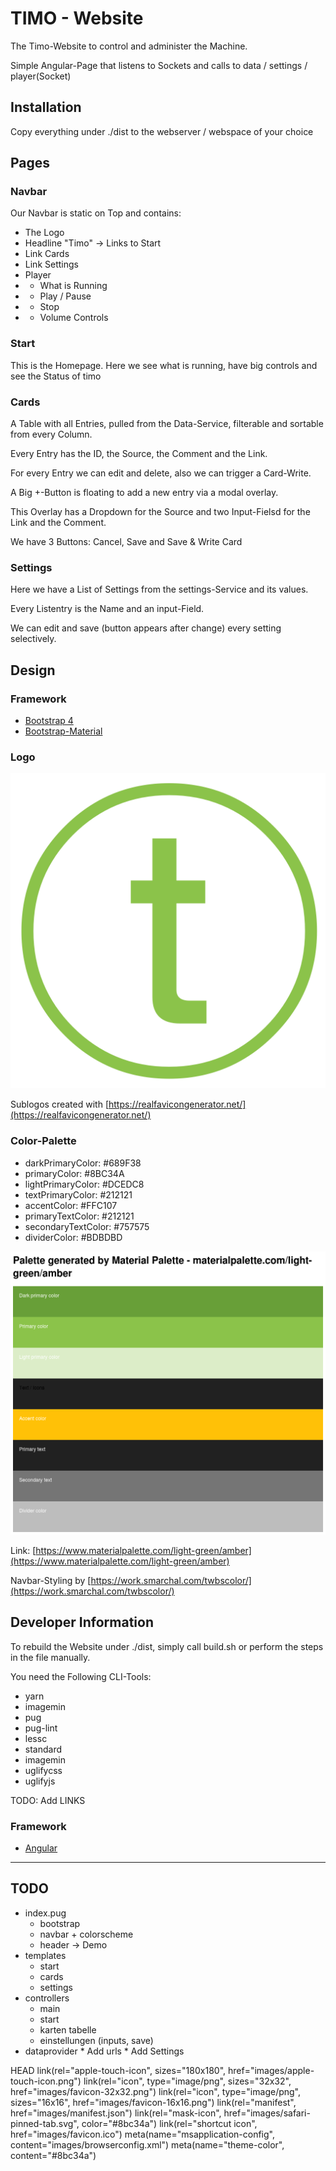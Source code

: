 # TIMO - Website

The Timo-Website to control and administer the Machine.

Simple Angular-Page that listens to Sockets and calls to data / settings / player(Socket)

## Installation

Copy everything under ./dist to the webserver / webspace of your choice

## Pages

### Navbar

Our Navbar is static on Top and contains:

* The Logo
* Headline "Timo" -> Links to Start
* Link Cards
* Link Settings
* Player
* * What is Running
* * Play / Pause
* * Stop
* * Volume Controls

### Start

This is the Homepage. Here we see what is running, have big controls and see the Status of timo

### Cards

A Table with all Entries, pulled from the Data-Service, filterable and sortable from every Column.

Every Entry has the ID, the Source, the Comment and the Link.

For every Entry we can edit and delete, also we can trigger a Card-Write.

A Big +-Button is floating to add a new entry via a modal overlay.

This Overlay has a Dropdown for the Source and two Input-Fielsd for the Link and the Comment.

We have 3 Buttons: Cancel, Save and Save & Write Card

### Settings

Here we have a List of Settings from the settings-Service and its values.

Every Listentry is the Name and an input-Field. 

We can edit and save (button appears after change) every setting selectively.

## Design

### Framework

* [Bootstrap 4](http://getbootstrap.com/)
* [Bootstrap-Material](https://fezvrasta.github.io/bootstrap-material-design/)

### Logo

![The Logo](https://github.com/TeamTIMO/timo-website/raw/master/assets/images/logo.png "The Logo")

Sublogos created with [https://realfavicongenerator.net/](https://realfavicongenerator.net/)

### Color-Palette

* darkPrimaryColor:   #689F38
* primaryColor:       #8BC34A
* lightPrimaryColor:  #DCEDC8
* textPrimaryColor:   #212121
* accentColor:        #FFC107
* primaryTextColor:   #212121
* secondaryTextColor: #757575
* dividerColor:       #BDBDBD

![The Color Palette](https://github.com/TeamTIMO/timo-website/raw/master/docs/palette.png "The Color Palette")

Link: [https://www.materialpalette.com/light-green/amber](https://www.materialpalette.com/light-green/amber)

Navbar-Styling by [https://work.smarchal.com/twbscolor/](https://work.smarchal.com/twbscolor/)

## Developer Information

To rebuild the Website under ./dist, simply call build.sh or perform the steps in the file manually.

You need the Following CLI-Tools:

* yarn
* imagemin
* pug
* pug-lint
* lessc
* standard
* imagemin
* uglifycss
* uglifyjs

TODO: Add LINKS

### Framework

* [Angular](https://angular.io/)


---

## TODO

* index.pug
	* bootstrap
	* navbar + colorscheme
	* header -> Demo
* templates
	* start
	* cards
	* settings
* controllers
	* main
	* start
	* karten tabelle
	* einstellungen (inputs, save)
* dataprovider
		* Add urls
		* Add Settings


HEAD
link(rel="apple-touch-icon", sizes="180x180", href="images/apple-touch-icon.png")
link(rel="icon", type="image/png", sizes="32x32", href="images/favicon-32x32.png")
link(rel="icon", type="image/png", sizes="16x16", href="images/favicon-16x16.png")
link(rel="manifest", href="images/manifest.json")
link(rel="mask-icon", href="images/safari-pinned-tab.svg", color="#8bc34a")
link(rel="shortcut icon", href="images/favicon.ico")
meta(name="msapplication-config", content="images/browserconfig.xml")
meta(name="theme-color", content="#8bc34a")